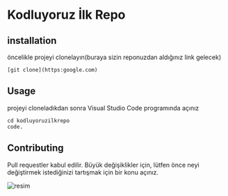 # Kodluyoruz İlk Repo
## installation
öncelikle projeyi clonelayın(buraya sizin reponuzdan aldığınız link gelecek)
```
[git clone](https:google.com)
```
## Usage
projeyi cloneladıkdan sonra Visual Studio Code programında açınız
```
cd kodluyoruzilkrepo 
code.
```
## Contributing
Pull requestler kabul edilir. Büyük değişiklikler için, lütfen önce neyi değiştirmek istediğinizi tartışmak için bir konu açınız.

![resim](https://picsum.photos/200/300)
